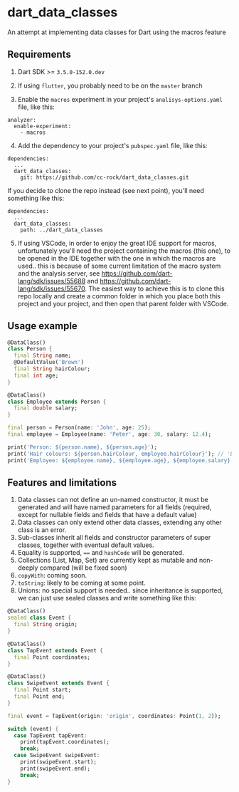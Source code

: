 # dart_data_classes
An attempt at implementing data classes for Dart using the macros feature

## Requirements

1. Dart SDK >= `3.5.0-152.0.dev`

3. If using `flutter`, you probably need to be on the `master` branch

4. Enable the `macros` experiment in your project's `analisys-options.yaml` file, like this:
```
analyzer:
  enable-experiment:
    - macros
```
4. Add the dependency to your project's `pubspec.yaml` file, like this:
```
dependencies:
  ...
  dart_data_classes:
    git: https://github.com/cc-rock/dart_data_classes.git
```
If you decide to clone the repo instead (see next point), you'll need something like this:
```
dependencies:
  ...
  dart_data_classes:
    path: ../dart_data_classes
```
5. If using VSCode, in order to enjoy the great IDE support for macros, unfortunately you'll need the project containing the macros (this one), to be opened in the IDE together with the one in which the macros are used.. this is because of some current limitation of the macro system and the analysis server, see https://github.com/dart-lang/sdk/issues/55688 and https://github.com/dart-lang/sdk/issues/55670.
The easiest way to achieve this is to clone this repo locally and create a common folder in which you place both this project and your project, and then open that parent folder with VSCode.

## Usage example
```dart
@DataClass()
class Person {
  final String name;
  @DefaultValue('Brown')
  final String hairColour;
  final int age;
}

@DataClass()
class Employee extends Person {
  final double salary;
}

final person = Person(name: 'John', age: 25);
final employee = Employee(name: 'Peter', age: 30, salary: 12.4);

print('Person: ${person.name}, ${person.age}');
print('Hair colours: ${person.hairColour, employee.hairColour}'); // 'Brown' for both
print('Employee: ${employee.name}, ${employee.age}, ${employee.salary}');
```

## Features and limitations
1. Data classes can not define an un-named constructor, it must be generated and will have named parameters for all fields (required, except for nullable fields and fields that have a default value)
2. Data classes can only extend other data classes, extending any other class is an error.
3. Sub-classes inherit all fields and constructor parameters of super classes, together with eventual default values.
4. Equality is supported, `==` and `hashCode` will be generated.
5. Collections (List, Map, Set) are currently kept as mutable and non-deeply compared (will be fixed soon)
6. `copyWith`: coming soon.
7. `toString`: likely to be coming at some point.
8. Unions: no special support is needed.. since inheritance is supported, we can just use sealed classes and write something like this:
```dart
@DataClass()
sealed class Event {
  final String origin;
}

@DataClass()
class TapEvent extends Event {
  final Point coordinates;
}

@DataClass()
class SwipeEvent extends Event {
  final Point start;
  final Point end;
}

final event = TapEvent(origin: 'origin', coordinates: Point(1, 2));

switch (event) {
  case TapEvent tapEvent:
    print(tapEvent.coordinates);
    break;
  case SwipeEvent swipeEvent:
    print(swipeEvent.start);
    print(swipeEvent.end);
    break;
}
```
